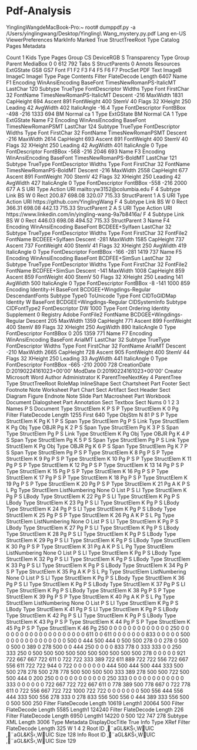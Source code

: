 # Pdf-Analysis
YinglingWangdeMacBook-Pro:~ root#  dumppdf.py -a  /Users/yinglingwang/Desktop/Yingling\ Wang_mystery.py.pdf 
<pdf><object id="1">
<dict size="7">
<key>Lang</key>
<value><string size="5">en-US</string></value>
<key>ViewerPreferences</key>
<value><ref id="127" /></value>
<key>MarkInfo</key>
<value><dict size="1">
<key>Marked</key>
<value><number>True</number></value>
</dict></value>
<key>StructTreeRoot</key>
<value><ref id="28" /></value>
<key>Type</key>
<value><literal>Catalog</literal></value>
<key>Pages</key>
<value><ref id="2" /></value>
<key>Metadata</key>
<value><ref id="126" /></value>
</dict>
</object>

<object id="2">
<dict size="3">
<key>Count</key>
<value><number>1</number></value>
<key>Kids</key>
<value><list size="1">
<ref id="3" />
</list></value>
<key>Type</key>
<value><literal>Pages</literal></value>
</dict>
</object>

<object id="3">
<dict size="9">
<key>Group</key>
<value><dict size="3">
<key>CS</key>
<value><literal>DeviceRGB</literal></value>
<key>S</key>
<value><literal>Transparency</literal></value>
<key>Type</key>
<value><literal>Group</literal></value>
</dict></value>
<key>Parent</key>
<value><ref id="2" /></value>
<key>MediaBox</key>
<value><list size="4">
<number>0</number>
<number>0</number>
<number>612</number>
<number>792</number>
</list></value>
<key>Tabs</key>
<value><literal>S</literal></value>
<key>StructParents</key>
<value><number>0</number></value>
<key>Annots</key>
<value><list size="3">
<ref id="13" />
<ref id="14" />
<ref id="15" />
</list></value>
<key>Resources</key>
<value><dict size="3">
<key>ExtGState</key>
<value><dict size="2">
<key>GS8</key>
<value><ref id="8" /></value>
<key>GS7</key>
<value><ref id="7" /></value>
</dict></value>
<key>Font</key>
<value><dict size="7">
<key>F1</key>
<value><ref id="5" /></value>
<key>F2</key>
<value><ref id="9" /></value>
<key>F3</key>
<value><ref id="11" /></value>
<key>F4</key>
<value><ref id="16" /></value>
<key>F5</key>
<value><ref id="18" /></value>
<key>F6</key>
<value><ref id="20" /></value>
<key>F7</key>
<value><ref id="25" /></value>
</dict></value>
<key>ProcSet</key>
<value><list size="5">
<literal>PDF</literal>
<literal>Text</literal>
<literal>ImageB</literal>
<literal>ImageC</literal>
<literal>ImageI</literal>
</list></value>
</dict></value>
<key>Type</key>
<value><literal>Page</literal></value>
<key>Contents</key>
<value><ref id="4" /></value>
</dict>
</object>

<object id="4">
<stream>
<props>
<dict size="2">
<key>Filter</key>
<value><literal>FlateDecode</literal></value>
<key>Length</key>
<value><number>6407</number></value>
</dict>
</props>
</stream>
</object>

<object id="5">
<dict size="9">
<key>Name</key>
<value><literal>F1</literal></value>
<key>Encoding</key>
<value><literal>WinAnsiEncoding</literal></value>
<key>BaseFont</key>
<value><literal>TimesNewRomanPS-ItalicMT</literal></value>
<key>LastChar</key>
<value><number>120</number></value>
<key>Subtype</key>
<value><literal>TrueType</literal></value>
<key>FontDescriptor</key>
<value><ref id="6" /></value>
<key>Widths</key>
<value><ref id="115" /></value>
<key>Type</key>
<value><literal>Font</literal></value>
<key>FirstChar</key>
<value><number>32</number></value>
</dict>
</object>

<object id="6">
<dict size="14">
<key>FontName</key>
<value><literal>TimesNewRomanPS-ItalicMT</literal></value>
<key>Descent</key>
<value><number>-216</number></value>
<key>MaxWidth</key>
<value><number>1831</number></value>
<key>CapHeight</key>
<value><number>694</number></value>
<key>Ascent</key>
<value><number>891</number></value>
<key>FontWeight</key>
<value><number>400</number></value>
<key>StemV</key>
<value><number>40</number></value>
<key>Flags</key>
<value><number>32</number></value>
<key>XHeight</key>
<value><number>250</number></value>
<key>Leading</key>
<value><number>42</number></value>
<key>AvgWidth</key>
<value><number>402</number></value>
<key>ItalicAngle</key>
<value><number>-16.4</number></value>
<key>Type</key>
<value><literal>FontDescriptor</literal></value>
<key>FontBBox</key>
<value><list size="4">
<number>-498</number>
<number>-216</number>
<number>1333</number>
<number>694</number>
</list></value>
</dict>
</object>

<object id="7">
<dict size="3">
<key>BM</key>
<value><literal>Normal</literal></value>
<key>ca</key>
<value><number>1</number></value>
<key>Type</key>
<value><literal>ExtGState</literal></value>
</dict>
</object>

<object id="8">
<dict size="3">
<key>BM</key>
<value><literal>Normal</literal></value>
<key>CA</key>
<value><number>1</number></value>
<key>Type</key>
<value><literal>ExtGState</literal></value>
</dict>
</object>

<object id="9">
<dict size="9">
<key>Name</key>
<value><literal>F2</literal></value>
<key>Encoding</key>
<value><literal>WinAnsiEncoding</literal></value>
<key>BaseFont</key>
<value><literal>TimesNewRomanPSMT</literal></value>
<key>LastChar</key>
<value><number>124</number></value>
<key>Subtype</key>
<value><literal>TrueType</literal></value>
<key>FontDescriptor</key>
<value><ref id="10" /></value>
<key>Widths</key>
<value><ref id="116" /></value>
<key>Type</key>
<value><literal>Font</literal></value>
<key>FirstChar</key>
<value><number>32</number></value>
</dict>
</object>

<object id="10">
<dict size="14">
<key>FontName</key>
<value><literal>TimesNewRomanPSMT</literal></value>
<key>Descent</key>
<value><number>-216</number></value>
<key>MaxWidth</key>
<value><number>2614</number></value>
<key>CapHeight</key>
<value><number>693</number></value>
<key>Ascent</key>
<value><number>891</number></value>
<key>FontWeight</key>
<value><number>400</number></value>
<key>StemV</key>
<value><number>40</number></value>
<key>Flags</key>
<value><number>32</number></value>
<key>XHeight</key>
<value><number>250</number></value>
<key>Leading</key>
<value><number>42</number></value>
<key>AvgWidth</key>
<value><number>401</number></value>
<key>ItalicAngle</key>
<value><number>0</number></value>
<key>Type</key>
<value><literal>FontDescriptor</literal></value>
<key>FontBBox</key>
<value><list size="4">
<number>-568</number>
<number>-216</number>
<number>2046</number>
<number>693</number>
</list></value>
</dict>
</object>

<object id="11">
<dict size="9">
<key>Name</key>
<value><literal>F3</literal></value>
<key>Encoding</key>
<value><literal>WinAnsiEncoding</literal></value>
<key>BaseFont</key>
<value><literal>TimesNewRomanPS-BoldMT</literal></value>
<key>LastChar</key>
<value><number>121</number></value>
<key>Subtype</key>
<value><literal>TrueType</literal></value>
<key>FontDescriptor</key>
<value><ref id="12" /></value>
<key>Widths</key>
<value><ref id="117" /></value>
<key>Type</key>
<value><literal>Font</literal></value>
<key>FirstChar</key>
<value><number>32</number></value>
</dict>
</object>

<object id="12">
<dict size="14">
<key>FontName</key>
<value><literal>TimesNewRomanPS-BoldMT</literal></value>
<key>Descent</key>
<value><number>-216</number></value>
<key>MaxWidth</key>
<value><number>2558</number></value>
<key>CapHeight</key>
<value><number>677</number></value>
<key>Ascent</key>
<value><number>891</number></value>
<key>FontWeight</key>
<value><number>700</number></value>
<key>StemV</key>
<value><number>42</number></value>
<key>Flags</key>
<value><number>32</number></value>
<key>XHeight</key>
<value><number>250</number></value>
<key>Leading</key>
<value><number>42</number></value>
<key>AvgWidth</key>
<value><number>427</number></value>
<key>ItalicAngle</key>
<value><number>0</number></value>
<key>Type</key>
<value><literal>FontDescriptor</literal></value>
<key>FontBBox</key>
<value><list size="4">
<number>-558</number>
<number>-216</number>
<number>2000</number>
<number>677</number>
</list></value>
</dict>
</object>

<object id="13">
<dict size="6">
<key>A</key>
<value><dict size="3">
<key>S</key>
<value><literal>URI</literal></value>
<key>Type</key>
<value><literal>Action</literal></value>
<key>URI</key>
<value><string size="26">mailto:yw3152@columbia.edu</string></value>
</dict></value>
<key>F</key>
<value><number>4</number></value>
<key>Subtype</key>
<value><literal>Link</literal></value>
<key>BS</key>
<value><dict size="1">
<key>W</key>
<value><number>0</number></value>
</dict></value>
<key>Rect</key>
<value><list size="4">
<number>200.87</number>
<number>698.08</number>
<number>320.07</number>
<number>715.33</number>
</list></value>
<key>StructParent</key>
<value><number>1</number></value>
</dict>
</object>

<object id="14">
<dict size="6">
<key>A</key>
<value><dict size="3">
<key>S</key>
<value><literal>URI</literal></value>
<key>Type</key>
<value><literal>Action</literal></value>
<key>URI</key>
<value><string size="31">https://github.com/YinglingWang</string></value>
</dict></value>
<key>F</key>
<value><number>4</number></value>
<key>Subtype</key>
<value><literal>Link</literal></value>
<key>BS</key>
<value><dict size="1">
<key>W</key>
<value><number>0</number></value>
</dict></value>
<key>Rect</key>
<value><list size="4">
<number>366.31</number>
<number>698.08</number>
<number>442.13</number>
<number>715.33</number>
</list></value>
<key>StructParent</key>
<value><number>2</number></value>
</dict>
</object>

<object id="15">
<dict size="6">
<key>A</key>
<value><dict size="3">
<key>S</key>
<value><literal>URI</literal></value>
<key>Type</key>
<value><literal>Action</literal></value>
<key>URI</key>
<value><string size="52">https://www.linkedin.com/in/yingling-wang-9a7b8416a/</string></value>
</dict></value>
<key>F</key>
<value><number>4</number></value>
<key>Subtype</key>
<value><literal>Link</literal></value>
<key>BS</key>
<value><dict size="1">
<key>W</key>
<value><number>0</number></value>
</dict></value>
<key>Rect</key>
<value><list size="4">
<number>446.03</number>
<number>698.08</number>
<number>494.52</number>
<number>715.33</number>
</list></value>
<key>StructParent</key>
<value><number>3</number></value>
</dict>
</object>

<object id="16">
<dict size="9">
<key>Name</key>
<value><literal>F4</literal></value>
<key>Encoding</key>
<value><literal>WinAnsiEncoding</literal></value>
<key>BaseFont</key>
<value><literal>BCDEEE+Sylfaen</literal></value>
<key>LastChar</key>
<value><number>32</number></value>
<key>Subtype</key>
<value><literal>TrueType</literal></value>
<key>FontDescriptor</key>
<value><ref id="17" /></value>
<key>Widths</key>
<value><ref id="118" /></value>
<key>Type</key>
<value><literal>Font</literal></value>
<key>FirstChar</key>
<value><number>32</number></value>
</dict>
</object>

<object id="17">
<dict size="14">
<key>FontFile2</key>
<value><ref id="119" /></value>
<key>FontName</key>
<value><literal>BCDEEE+Sylfaen</literal></value>
<key>Descent</key>
<value><number>-281</number></value>
<key>MaxWidth</key>
<value><number>1585</number></value>
<key>CapHeight</key>
<value><number>737</number></value>
<key>Ascent</key>
<value><number>737</number></value>
<key>FontWeight</key>
<value><number>400</number></value>
<key>StemV</key>
<value><number>41</number></value>
<key>Flags</key>
<value><number>32</number></value>
<key>XHeight</key>
<value><number>250</number></value>
<key>AvgWidth</key>
<value><number>419</number></value>
<key>ItalicAngle</key>
<value><number>0</number></value>
<key>Type</key>
<value><literal>FontDescriptor</literal></value>
<key>FontBBox</key>
<value><list size="4">
<number>-166</number>
<number>-281</number>
<number>1419</number>
<number>737</number>
</list></value>
</dict>
</object>

<object id="18">
<dict size="9">
<key>Name</key>
<value><literal>F5</literal></value>
<key>Encoding</key>
<value><literal>WinAnsiEncoding</literal></value>
<key>BaseFont</key>
<value><literal>BCDFEE+SimSun</literal></value>
<key>LastChar</key>
<value><number>32</number></value>
<key>Subtype</key>
<value><literal>TrueType</literal></value>
<key>FontDescriptor</key>
<value><ref id="19" /></value>
<key>Widths</key>
<value><ref id="120" /></value>
<key>Type</key>
<value><literal>Font</literal></value>
<key>FirstChar</key>
<value><number>32</number></value>
</dict>
</object>

<object id="19">
<dict size="15">
<key>FontFile2</key>
<value><ref id="121" /></value>
<key>FontName</key>
<value><literal>BCDFEE+SimSun</literal></value>
<key>Descent</key>
<value><number>-141</number></value>
<key>MaxWidth</key>
<value><number>1008</number></value>
<key>CapHeight</key>
<value><number>859</number></value>
<key>Ascent</key>
<value><number>859</number></value>
<key>FontWeight</key>
<value><number>400</number></value>
<key>StemV</key>
<value><number>50</number></value>
<key>Flags</key>
<value><number>32</number></value>
<key>XHeight</key>
<value><number>250</number></value>
<key>Leading</key>
<value><number>141</number></value>
<key>AvgWidth</key>
<value><number>500</number></value>
<key>ItalicAngle</key>
<value><number>0</number></value>
<key>Type</key>
<value><literal>FontDescriptor</literal></value>
<key>FontBBox</key>
<value><list size="4">
<number>-8</number>
<number>-141</number>
<number>1000</number>
<number>859</number>
</list></value>
</dict>
</object>

<object id="20">
<dict size="6">
<key>Encoding</key>
<value><literal>Identity-H</literal></value>
<key>BaseFont</key>
<value><literal>BCDGEE+Wingdings-Regular</literal></value>
<key>DescendantFonts</key>
<value><ref id="21" /></value>
<key>Subtype</key>
<value><literal>Type0</literal></value>
<key>ToUnicode</key>
<value><ref id="122" /></value>
<key>Type</key>
<value><literal>Font</literal></value>
</dict>
</object>

<object id="21">
<list size="1">
<ref id="22" />
</list>
</object>

<object id="22">
<dict size="8">
<key>CIDToGIDMap</key>
<value><literal>Identity</literal></value>
<key>W</key>
<value><ref id="124" /></value>
<key>BaseFont</key>
<value><literal>BCDGEE+Wingdings-Regular</literal></value>
<key>CIDSystemInfo</key>
<value><ref id="23" /></value>
<key>Subtype</key>
<value><literal>CIDFontType2</literal></value>
<key>FontDescriptor</key>
<value><ref id="24" /></value>
<key>DW</key>
<value><number>1000</number></value>
<key>Type</key>
<value><literal>Font</literal></value>
</dict>
</object>

<object id="23">
<dict size="3">
<key>Ordering</key>
<value><string size="8">Identity</string></value>
<key>Supplement</key>
<value><number>0</number></value>
<key>Registry</key>
<value><string size="5">Adobe</string></value>
</dict>
</object>

<object id="24">
<dict size="14">
<key>FontFile2</key>
<value><ref id="123" /></value>
<key>FontName</key>
<value><literal>BCDGEE+Wingdings-Regular</literal></value>
<key>Descent</key>
<value><number>205</number></value>
<key>MaxWidth</key>
<value><number>1359</number></value>
<key>CapHeight</key>
<value><number>771</number></value>
<key>Ascent</key>
<value><number>899</number></value>
<key>FontWeight</key>
<value><number>400</number></value>
<key>StemV</key>
<value><number>89</number></value>
<key>Flags</key>
<value><number>32</number></value>
<key>XHeight</key>
<value><number>250</number></value>
<key>AvgWidth</key>
<value><number>890</number></value>
<key>ItalicAngle</key>
<value><number>0</number></value>
<key>Type</key>
<value><literal>FontDescriptor</literal></value>
<key>FontBBox</key>
<value><list size="4">
<number>0</number>
<number>205</number>
<number>1359</number>
<number>771</number>
</list></value>
</dict>
</object>

<object id="25">
<dict size="9">
<key>Name</key>
<value><literal>F7</literal></value>
<key>Encoding</key>
<value><literal>WinAnsiEncoding</literal></value>
<key>BaseFont</key>
<value><literal>ArialMT</literal></value>
<key>LastChar</key>
<value><number>32</number></value>
<key>Subtype</key>
<value><literal>TrueType</literal></value>
<key>FontDescriptor</key>
<value><ref id="26" /></value>
<key>Widths</key>
<value><ref id="125" /></value>
<key>Type</key>
<value><literal>Font</literal></value>
<key>FirstChar</key>
<value><number>32</number></value>
</dict>
</object>

<object id="26">
<dict size="14">
<key>FontName</key>
<value><literal>ArialMT</literal></value>
<key>Descent</key>
<value><number>-210</number></value>
<key>MaxWidth</key>
<value><number>2665</number></value>
<key>CapHeight</key>
<value><number>728</number></value>
<key>Ascent</key>
<value><number>905</number></value>
<key>FontWeight</key>
<value><number>400</number></value>
<key>StemV</key>
<value><number>44</number></value>
<key>Flags</key>
<value><number>32</number></value>
<key>XHeight</key>
<value><number>250</number></value>
<key>Leading</key>
<value><number>33</number></value>
<key>AvgWidth</key>
<value><number>441</number></value>
<key>ItalicAngle</key>
<value><number>0</number></value>
<key>Type</key>
<value><literal>FontDescriptor</literal></value>
<key>FontBBox</key>
<value><list size="4">
<number>-665</number>
<number>-210</number>
<number>2000</number>
<number>728</number>
</list></value>
</dict>
</object>

<object id="27">
<dict size="4">
<key>CreationDate</key>
<value><string size="23">D:20190224161023+00&#39;00&#39;</string></value>
<key>ModDate</key>
<value><string size="23">D:20190224161023+00&#39;00&#39;</string></value>
<key>Creator</key>
<value><string size="14">Microsoft Word</string></value>
<key>Author</key>
<value><string size="13">Administrator</string></value>
</dict>
</object>

<object id="28">
<dict size="5">
<key>K</key>
<value><list size="1">
<ref id="32" />
</list></value>
<key>ParentTreeNextKey</key>
<value><number>4</number></value>
<key>ParentTree</key>
<value><ref id="30" /></value>
<key>Type</key>
<value><literal>StructTreeRoot</literal></value>
<key>RoleMap</key>
<value><ref id="29" /></value>
</dict>
</object>

<object id="29">
<dict size="16">
<key>InlineShape</key>
<value><literal>Sect</literal></value>
<key>Chartsheet</key>
<value><literal>Part</literal></value>
<key>Footer</key>
<value><literal>Sect</literal></value>
<key>Footnote</key>
<value><literal>Note</literal></value>
<key>Worksheet</key>
<value><literal>Part</literal></value>
<key>Chart</key>
<value><literal>Sect</literal></value>
<key>Artifact</key>
<value><literal>Sect</literal></value>
<key>Header</key>
<value><literal>Sect</literal></value>
<key>Diagram</key>
<value><literal>Figure</literal></value>
<key>Endnote</key>
<value><literal>Note</literal></value>
<key>Slide</key>
<value><literal>Part</literal></value>
<key>Macrosheet</key>
<value><literal>Part</literal></value>
<key>Workbook</key>
<value><literal>Document</literal></value>
<key>Dialogsheet</key>
<value><literal>Part</literal></value>
<key>Annotation</key>
<value><literal>Sect</literal></value>
<key>Textbox</key>
<value><literal>Sect</literal></value>
</dict>
</object>

<object id="30">
<dict size="1">
<key>Nums</key>
<value><list size="8">
<number>0</number>
<ref id="34" />
<number>1</number>
<ref id="38" />
<number>2</number>
<ref id="42" />
<number>3</number>
<ref id="46" />
</list></value>
</dict>
</object>

<object id="31">
<dict size="1">
<key>Names</key>
<value><list size="0">
</list></value>
</dict>
</object>

<object id="32">
<dict size="4">
<key>P</key>
<value><ref id="28" /></value>
<key>S</key>
<value><literal>Document</literal></value>
<key>Type</key>
<value><literal>StructElem</literal></value>
<key>K</key>
<value><list size="28">
<ref id="33" />
<ref id="36" />
<ref id="50" />
<ref id="51" />
<ref id="52" />
<ref id="53" />
<ref id="54" />
<ref id="55" />
<ref id="56" />
<ref id="57" />
<ref id="58" />
<ref id="59" />
<ref id="60" />
<ref id="61" />
<ref id="62" />
<ref id="63" />
<ref id="73" />
<ref id="74" />
<ref id="84" />
<ref id="85" />
<ref id="93" />
<ref id="94" />
<ref id="102" />
<ref id="103" />
<ref id="104" />
<ref id="112" />
<ref id="113" />
<ref id="114" />
</list></value>
</dict>
</object>

<object id="33">
<dict size="5">
<key>P</key>
<value><ref id="32" /></value>
<key>S</key>
<value><literal>P</literal></value>
<key>Type</key>
<value><literal>StructElem</literal></value>
<key>K</key>
<value><list size="1">
<number>0</number>
</list></value>
<key>Pg</key>
<value><ref id="3" /></value>
</dict>
</object>

<object id="34">
<list size="47">
<ref id="33" />
<ref id="37" />
<ref id="40" />
<ref id="41" />
<ref id="44" />
<ref id="45" />
<ref id="48" />
<ref id="49" />
<ref id="50" />
<ref id="51" />
<ref id="52" />
<ref id="53" />
<ref id="54" />
<ref id="55" />
<ref id="55" />
<ref id="56" />
<ref id="57" />
<ref id="58" />
<ref id="59" />
<ref id="60" />
<ref id="61" />
<ref id="62" />
<ref id="66" />
<ref id="68" />
<ref id="70" />
<ref id="72" />
<ref id="73" />
<ref id="77" />
<ref id="79" />
<ref id="81" />
<ref id="83" />
<ref id="84" />
<ref id="88" />
<ref id="90" />
<ref id="92" />
<ref id="93" />
<ref id="97" />
<ref id="99" />
<ref id="101" />
<ref id="102" />
<ref id="103" />
<ref id="107" />
<ref id="109" />
<ref id="111" />
<ref id="112" />
<ref id="113" />
<ref id="114" />
</list>
</object>

<object id="35">
<stream>
<props>
<dict size="5">
<key>Filter</key>
<value><literal>FlateDecode</literal></value>
<key>Length</key>
<value><number>1255</number></value>
<key>First</key>
<value><number>640</number></value>
<key>Type</key>
<value><literal>ObjStm</literal></value>
<key>N</key>
<value><number>81</number></value>
</dict>
</props>
</stream>
</object>

<object id="36">
<dict size="5">
<key>P</key>
<value><ref id="32" /></value>
<key>S</key>
<value><literal>P</literal></value>
<key>Type</key>
<value><literal>StructElem</literal></value>
<key>K</key>
<value><list size="7">
<ref id="37" />
<ref id="38" />
<ref id="41" />
<ref id="42" />
<ref id="45" />
<ref id="46" />
<ref id="49" />
</list></value>
<key>Pg</key>
<value><ref id="3" /></value>
</dict>
</object>

<object id="37">
<dict size="5">
<key>K</key>
<value><number>1</number></value>
<key>P</key>
<value><ref id="36" /></value>
<key>S</key>
<value><literal>Span</literal></value>
<key>Type</key>
<value><literal>StructElem</literal></value>
<key>Pg</key>
<value><ref id="3" /></value>
</dict>
</object>

<object id="38">
<dict size="5">
<key>P</key>
<value><ref id="36" /></value>
<key>S</key>
<value><literal>Link</literal></value>
<key>Type</key>
<value><literal>StructElem</literal></value>
<key>K</key>
<value><list size="2">
<ref id="39" />
<ref id="40" />
</list></value>
<key>Pg</key>
<value><ref id="3" /></value>
</dict>
</object>

<object id="39">
<dict size="3">
<key>Obj</key>
<value><ref id="13" /></value>
<key>Type</key>
<value><literal>OBJR</literal></value>
<key>Pg</key>
<value><ref id="3" /></value>
</dict>
</object>

<object id="40">
<dict size="5">
<key>K</key>
<value><number>2</number></value>
<key>P</key>
<value><ref id="38" /></value>
<key>S</key>
<value><literal>Span</literal></value>
<key>Type</key>
<value><literal>StructElem</literal></value>
<key>Pg</key>
<value><ref id="3" /></value>
</dict>
</object>

<object id="41">
<dict size="5">
<key>K</key>
<value><number>3</number></value>
<key>P</key>
<value><ref id="36" /></value>
<key>S</key>
<value><literal>Span</literal></value>
<key>Type</key>
<value><literal>StructElem</literal></value>
<key>Pg</key>
<value><ref id="3" /></value>
</dict>
</object>

<object id="42">
<dict size="5">
<key>P</key>
<value><ref id="36" /></value>
<key>S</key>
<value><literal>Link</literal></value>
<key>Type</key>
<value><literal>StructElem</literal></value>
<key>K</key>
<value><list size="2">
<ref id="43" />
<ref id="44" />
</list></value>
<key>Pg</key>
<value><ref id="3" /></value>
</dict>
</object>

<object id="43">
<dict size="3">
<key>Obj</key>
<value><ref id="14" /></value>
<key>Type</key>
<value><literal>OBJR</literal></value>
<key>Pg</key>
<value><ref id="3" /></value>
</dict>
</object>

<object id="44">
<dict size="5">
<key>K</key>
<value><number>4</number></value>
<key>P</key>
<value><ref id="42" /></value>
<key>S</key>
<value><literal>Span</literal></value>
<key>Type</key>
<value><literal>StructElem</literal></value>
<key>Pg</key>
<value><ref id="3" /></value>
</dict>
</object>

<object id="45">
<dict size="5">
<key>K</key>
<value><number>5</number></value>
<key>P</key>
<value><ref id="36" /></value>
<key>S</key>
<value><literal>Span</literal></value>
<key>Type</key>
<value><literal>StructElem</literal></value>
<key>Pg</key>
<value><ref id="3" /></value>
</dict>
</object>

<object id="46">
<dict size="5">
<key>P</key>
<value><ref id="36" /></value>
<key>S</key>
<value><literal>Link</literal></value>
<key>Type</key>
<value><literal>StructElem</literal></value>
<key>K</key>
<value><list size="2">
<ref id="47" />
<ref id="48" />
</list></value>
<key>Pg</key>
<value><ref id="3" /></value>
</dict>
</object>

<object id="47">
<dict size="3">
<key>Obj</key>
<value><ref id="15" /></value>
<key>Type</key>
<value><literal>OBJR</literal></value>
<key>Pg</key>
<value><ref id="3" /></value>
</dict>
</object>

<object id="48">
<dict size="5">
<key>K</key>
<value><number>6</number></value>
<key>P</key>
<value><ref id="46" /></value>
<key>S</key>
<value><literal>Span</literal></value>
<key>Type</key>
<value><literal>StructElem</literal></value>
<key>Pg</key>
<value><ref id="3" /></value>
</dict>
</object>

<object id="49">
<dict size="5">
<key>K</key>
<value><number>7</number></value>
<key>P</key>
<value><ref id="36" /></value>
<key>S</key>
<value><literal>Span</literal></value>
<key>Type</key>
<value><literal>StructElem</literal></value>
<key>Pg</key>
<value><ref id="3" /></value>
</dict>
</object>

<object id="50">
<dict size="5">
<key>P</key>
<value><ref id="32" /></value>
<key>S</key>
<value><literal>P</literal></value>
<key>Type</key>
<value><literal>StructElem</literal></value>
<key>K</key>
<value><list size="1">
<number>8</number>
</list></value>
<key>Pg</key>
<value><ref id="3" /></value>
</dict>
</object>

<object id="51">
<dict size="5">
<key>P</key>
<value><ref id="32" /></value>
<key>S</key>
<value><literal>P</literal></value>
<key>Type</key>
<value><literal>StructElem</literal></value>
<key>K</key>
<value><list size="1">
<number>9</number>
</list></value>
<key>Pg</key>
<value><ref id="3" /></value>
</dict>
</object>

<object id="52">
<dict size="5">
<key>P</key>
<value><ref id="32" /></value>
<key>S</key>
<value><literal>P</literal></value>
<key>Type</key>
<value><literal>StructElem</literal></value>
<key>K</key>
<value><list size="1">
<number>10</number>
</list></value>
<key>Pg</key>
<value><ref id="3" /></value>
</dict>
</object>

<object id="53">
<dict size="5">
<key>P</key>
<value><ref id="32" /></value>
<key>S</key>
<value><literal>P</literal></value>
<key>Type</key>
<value><literal>StructElem</literal></value>
<key>K</key>
<value><list size="1">
<number>11</number>
</list></value>
<key>Pg</key>
<value><ref id="3" /></value>
</dict>
</object>

<object id="54">
<dict size="5">
<key>P</key>
<value><ref id="32" /></value>
<key>S</key>
<value><literal>P</literal></value>
<key>Type</key>
<value><literal>StructElem</literal></value>
<key>K</key>
<value><list size="1">
<number>12</number>
</list></value>
<key>Pg</key>
<value><ref id="3" /></value>
</dict>
</object>

<object id="55">
<dict size="5">
<key>P</key>
<value><ref id="32" /></value>
<key>S</key>
<value><literal>P</literal></value>
<key>Type</key>
<value><literal>StructElem</literal></value>
<key>K</key>
<value><list size="2">
<number>13</number>
<number>14</number>
</list></value>
<key>Pg</key>
<value><ref id="3" /></value>
</dict>
</object>

<object id="56">
<dict size="5">
<key>P</key>
<value><ref id="32" /></value>
<key>S</key>
<value><literal>P</literal></value>
<key>Type</key>
<value><literal>StructElem</literal></value>
<key>K</key>
<value><list size="1">
<number>15</number>
</list></value>
<key>Pg</key>
<value><ref id="3" /></value>
</dict>
</object>

<object id="57">
<dict size="5">
<key>P</key>
<value><ref id="32" /></value>
<key>S</key>
<value><literal>P</literal></value>
<key>Type</key>
<value><literal>StructElem</literal></value>
<key>K</key>
<value><list size="1">
<number>16</number>
</list></value>
<key>Pg</key>
<value><ref id="3" /></value>
</dict>
</object>

<object id="58">
<dict size="5">
<key>P</key>
<value><ref id="32" /></value>
<key>S</key>
<value><literal>P</literal></value>
<key>Type</key>
<value><literal>StructElem</literal></value>
<key>K</key>
<value><list size="1">
<number>17</number>
</list></value>
<key>Pg</key>
<value><ref id="3" /></value>
</dict>
</object>

<object id="59">
<dict size="5">
<key>P</key>
<value><ref id="32" /></value>
<key>S</key>
<value><literal>P</literal></value>
<key>Type</key>
<value><literal>StructElem</literal></value>
<key>K</key>
<value><list size="1">
<number>18</number>
</list></value>
<key>Pg</key>
<value><ref id="3" /></value>
</dict>
</object>

<object id="60">
<dict size="5">
<key>P</key>
<value><ref id="32" /></value>
<key>S</key>
<value><literal>P</literal></value>
<key>Type</key>
<value><literal>StructElem</literal></value>
<key>K</key>
<value><list size="1">
<number>19</number>
</list></value>
<key>Pg</key>
<value><ref id="3" /></value>
</dict>
</object>

<object id="61">
<dict size="5">
<key>P</key>
<value><ref id="32" /></value>
<key>S</key>
<value><literal>P</literal></value>
<key>Type</key>
<value><literal>StructElem</literal></value>
<key>K</key>
<value><list size="1">
<number>20</number>
</list></value>
<key>Pg</key>
<value><ref id="3" /></value>
</dict>
</object>

<object id="62">
<dict size="5">
<key>P</key>
<value><ref id="32" /></value>
<key>S</key>
<value><literal>P</literal></value>
<key>Type</key>
<value><literal>StructElem</literal></value>
<key>K</key>
<value><list size="1">
<number>21</number>
</list></value>
<key>Pg</key>
<value><ref id="3" /></value>
</dict>
</object>

<object id="63">
<dict size="6">
<key>A</key>
<value><ref id="64" /></value>
<key>K</key>
<value><list size="4">
<ref id="65" />
<ref id="67" />
<ref id="69" />
<ref id="71" />
</list></value>
<key>P</key>
<value><ref id="32" /></value>
<key>S</key>
<value><literal>L</literal></value>
<key>Pg</key>
<value><ref id="3" /></value>
<key>Type</key>
<value><literal>StructElem</literal></value>
</dict>
</object>

<object id="64">
<dict size="2">
<key>ListNumbering</key>
<value><literal>None</literal></value>
<key>O</key>
<value><literal>List</literal></value>
</dict>
</object>

<object id="65">
<dict size="5">
<key>P</key>
<value><ref id="63" /></value>
<key>S</key>
<value><literal>LI</literal></value>
<key>Type</key>
<value><literal>StructElem</literal></value>
<key>K</key>
<value><list size="1">
<ref id="66" />
</list></value>
<key>Pg</key>
<value><ref id="3" /></value>
</dict>
</object>

<object id="66">
<dict size="5">
<key>P</key>
<value><ref id="65" /></value>
<key>S</key>
<value><literal>LBody</literal></value>
<key>Type</key>
<value><literal>StructElem</literal></value>
<key>K</key>
<value><list size="1">
<number>22</number>
</list></value>
<key>Pg</key>
<value><ref id="3" /></value>
</dict>
</object>

<object id="67">
<dict size="5">
<key>P</key>
<value><ref id="63" /></value>
<key>S</key>
<value><literal>LI</literal></value>
<key>Type</key>
<value><literal>StructElem</literal></value>
<key>K</key>
<value><list size="1">
<ref id="68" />
</list></value>
<key>Pg</key>
<value><ref id="3" /></value>
</dict>
</object>

<object id="68">
<dict size="5">
<key>P</key>
<value><ref id="67" /></value>
<key>S</key>
<value><literal>LBody</literal></value>
<key>Type</key>
<value><literal>StructElem</literal></value>
<key>K</key>
<value><list size="1">
<number>23</number>
</list></value>
<key>Pg</key>
<value><ref id="3" /></value>
</dict>
</object>

<object id="69">
<dict size="5">
<key>P</key>
<value><ref id="63" /></value>
<key>S</key>
<value><literal>LI</literal></value>
<key>Type</key>
<value><literal>StructElem</literal></value>
<key>K</key>
<value><list size="1">
<ref id="70" />
</list></value>
<key>Pg</key>
<value><ref id="3" /></value>
</dict>
</object>

<object id="70">
<dict size="5">
<key>P</key>
<value><ref id="69" /></value>
<key>S</key>
<value><literal>LBody</literal></value>
<key>Type</key>
<value><literal>StructElem</literal></value>
<key>K</key>
<value><list size="1">
<number>24</number>
</list></value>
<key>Pg</key>
<value><ref id="3" /></value>
</dict>
</object>

<object id="71">
<dict size="5">
<key>P</key>
<value><ref id="63" /></value>
<key>S</key>
<value><literal>LI</literal></value>
<key>Type</key>
<value><literal>StructElem</literal></value>
<key>K</key>
<value><list size="1">
<ref id="72" />
</list></value>
<key>Pg</key>
<value><ref id="3" /></value>
</dict>
</object>

<object id="72">
<dict size="5">
<key>P</key>
<value><ref id="71" /></value>
<key>S</key>
<value><literal>LBody</literal></value>
<key>Type</key>
<value><literal>StructElem</literal></value>
<key>K</key>
<value><list size="1">
<number>25</number>
</list></value>
<key>Pg</key>
<value><ref id="3" /></value>
</dict>
</object>

<object id="73">
<dict size="5">
<key>P</key>
<value><ref id="32" /></value>
<key>S</key>
<value><literal>P</literal></value>
<key>Type</key>
<value><literal>StructElem</literal></value>
<key>K</key>
<value><list size="1">
<number>26</number>
</list></value>
<key>Pg</key>
<value><ref id="3" /></value>
</dict>
</object>

<object id="74">
<dict size="6">
<key>A</key>
<value><ref id="75" /></value>
<key>K</key>
<value><list size="4">
<ref id="76" />
<ref id="78" />
<ref id="80" />
<ref id="82" />
</list></value>
<key>P</key>
<value><ref id="32" /></value>
<key>S</key>
<value><literal>L</literal></value>
<key>Pg</key>
<value><ref id="3" /></value>
<key>Type</key>
<value><literal>StructElem</literal></value>
</dict>
</object>

<object id="75">
<dict size="2">
<key>ListNumbering</key>
<value><literal>None</literal></value>
<key>O</key>
<value><literal>List</literal></value>
</dict>
</object>

<object id="76">
<dict size="5">
<key>P</key>
<value><ref id="74" /></value>
<key>S</key>
<value><literal>LI</literal></value>
<key>Type</key>
<value><literal>StructElem</literal></value>
<key>K</key>
<value><list size="1">
<ref id="77" />
</list></value>
<key>Pg</key>
<value><ref id="3" /></value>
</dict>
</object>

<object id="77">
<dict size="5">
<key>P</key>
<value><ref id="76" /></value>
<key>S</key>
<value><literal>LBody</literal></value>
<key>Type</key>
<value><literal>StructElem</literal></value>
<key>K</key>
<value><list size="1">
<number>27</number>
</list></value>
<key>Pg</key>
<value><ref id="3" /></value>
</dict>
</object>

<object id="78">
<dict size="5">
<key>P</key>
<value><ref id="74" /></value>
<key>S</key>
<value><literal>LI</literal></value>
<key>Type</key>
<value><literal>StructElem</literal></value>
<key>K</key>
<value><list size="1">
<ref id="79" />
</list></value>
<key>Pg</key>
<value><ref id="3" /></value>
</dict>
</object>

<object id="79">
<dict size="5">
<key>P</key>
<value><ref id="78" /></value>
<key>S</key>
<value><literal>LBody</literal></value>
<key>Type</key>
<value><literal>StructElem</literal></value>
<key>K</key>
<value><list size="1">
<number>28</number>
</list></value>
<key>Pg</key>
<value><ref id="3" /></value>
</dict>
</object>

<object id="80">
<dict size="5">
<key>P</key>
<value><ref id="74" /></value>
<key>S</key>
<value><literal>LI</literal></value>
<key>Type</key>
<value><literal>StructElem</literal></value>
<key>K</key>
<value><list size="1">
<ref id="81" />
</list></value>
<key>Pg</key>
<value><ref id="3" /></value>
</dict>
</object>

<object id="81">
<dict size="5">
<key>P</key>
<value><ref id="80" /></value>
<key>S</key>
<value><literal>LBody</literal></value>
<key>Type</key>
<value><literal>StructElem</literal></value>
<key>K</key>
<value><list size="1">
<number>29</number>
</list></value>
<key>Pg</key>
<value><ref id="3" /></value>
</dict>
</object>

<object id="82">
<dict size="5">
<key>P</key>
<value><ref id="74" /></value>
<key>S</key>
<value><literal>LI</literal></value>
<key>Type</key>
<value><literal>StructElem</literal></value>
<key>K</key>
<value><list size="1">
<ref id="83" />
</list></value>
<key>Pg</key>
<value><ref id="3" /></value>
</dict>
</object>

<object id="83">
<dict size="5">
<key>P</key>
<value><ref id="82" /></value>
<key>S</key>
<value><literal>LBody</literal></value>
<key>Type</key>
<value><literal>StructElem</literal></value>
<key>K</key>
<value><list size="1">
<number>30</number>
</list></value>
<key>Pg</key>
<value><ref id="3" /></value>
</dict>
</object>

<object id="84">
<dict size="5">
<key>P</key>
<value><ref id="32" /></value>
<key>S</key>
<value><literal>P</literal></value>
<key>Type</key>
<value><literal>StructElem</literal></value>
<key>K</key>
<value><list size="1">
<number>31</number>
</list></value>
<key>Pg</key>
<value><ref id="3" /></value>
</dict>
</object>

<object id="85">
<dict size="6">
<key>A</key>
<value><ref id="86" /></value>
<key>K</key>
<value><list size="3">
<ref id="87" />
<ref id="89" />
<ref id="91" />
</list></value>
<key>P</key>
<value><ref id="32" /></value>
<key>S</key>
<value><literal>L</literal></value>
<key>Pg</key>
<value><ref id="3" /></value>
<key>Type</key>
<value><literal>StructElem</literal></value>
</dict>
</object>

<object id="86">
<dict size="2">
<key>ListNumbering</key>
<value><literal>None</literal></value>
<key>O</key>
<value><literal>List</literal></value>
</dict>
</object>

<object id="87">
<dict size="5">
<key>P</key>
<value><ref id="85" /></value>
<key>S</key>
<value><literal>LI</literal></value>
<key>Type</key>
<value><literal>StructElem</literal></value>
<key>K</key>
<value><list size="1">
<ref id="88" />
</list></value>
<key>Pg</key>
<value><ref id="3" /></value>
</dict>
</object>

<object id="88">
<dict size="5">
<key>P</key>
<value><ref id="87" /></value>
<key>S</key>
<value><literal>LBody</literal></value>
<key>Type</key>
<value><literal>StructElem</literal></value>
<key>K</key>
<value><list size="1">
<number>32</number>
</list></value>
<key>Pg</key>
<value><ref id="3" /></value>
</dict>
</object>

<object id="89">
<dict size="5">
<key>P</key>
<value><ref id="85" /></value>
<key>S</key>
<value><literal>LI</literal></value>
<key>Type</key>
<value><literal>StructElem</literal></value>
<key>K</key>
<value><list size="1">
<ref id="90" />
</list></value>
<key>Pg</key>
<value><ref id="3" /></value>
</dict>
</object>

<object id="90">
<dict size="5">
<key>P</key>
<value><ref id="89" /></value>
<key>S</key>
<value><literal>LBody</literal></value>
<key>Type</key>
<value><literal>StructElem</literal></value>
<key>K</key>
<value><list size="1">
<number>33</number>
</list></value>
<key>Pg</key>
<value><ref id="3" /></value>
</dict>
</object>

<object id="91">
<dict size="5">
<key>P</key>
<value><ref id="85" /></value>
<key>S</key>
<value><literal>LI</literal></value>
<key>Type</key>
<value><literal>StructElem</literal></value>
<key>K</key>
<value><list size="1">
<ref id="92" />
</list></value>
<key>Pg</key>
<value><ref id="3" /></value>
</dict>
</object>

<object id="92">
<dict size="5">
<key>P</key>
<value><ref id="91" /></value>
<key>S</key>
<value><literal>LBody</literal></value>
<key>Type</key>
<value><literal>StructElem</literal></value>
<key>K</key>
<value><list size="1">
<number>34</number>
</list></value>
<key>Pg</key>
<value><ref id="3" /></value>
</dict>
</object>

<object id="93">
<dict size="5">
<key>P</key>
<value><ref id="32" /></value>
<key>S</key>
<value><literal>P</literal></value>
<key>Type</key>
<value><literal>StructElem</literal></value>
<key>K</key>
<value><list size="1">
<number>35</number>
</list></value>
<key>Pg</key>
<value><ref id="3" /></value>
</dict>
</object>

<object id="94">
<dict size="6">
<key>A</key>
<value><ref id="95" /></value>
<key>K</key>
<value><list size="3">
<ref id="96" />
<ref id="98" />
<ref id="100" />
</list></value>
<key>P</key>
<value><ref id="32" /></value>
<key>S</key>
<value><literal>L</literal></value>
<key>Pg</key>
<value><ref id="3" /></value>
<key>Type</key>
<value><literal>StructElem</literal></value>
</dict>
</object>

<object id="95">
<dict size="2">
<key>ListNumbering</key>
<value><literal>None</literal></value>
<key>O</key>
<value><literal>List</literal></value>
</dict>
</object>

<object id="96">
<dict size="5">
<key>P</key>
<value><ref id="94" /></value>
<key>S</key>
<value><literal>LI</literal></value>
<key>Type</key>
<value><literal>StructElem</literal></value>
<key>K</key>
<value><list size="1">
<ref id="97" />
</list></value>
<key>Pg</key>
<value><ref id="3" /></value>
</dict>
</object>

<object id="97">
<dict size="5">
<key>P</key>
<value><ref id="96" /></value>
<key>S</key>
<value><literal>LBody</literal></value>
<key>Type</key>
<value><literal>StructElem</literal></value>
<key>K</key>
<value><list size="1">
<number>36</number>
</list></value>
<key>Pg</key>
<value><ref id="3" /></value>
</dict>
</object>

<object id="98">
<dict size="5">
<key>P</key>
<value><ref id="94" /></value>
<key>S</key>
<value><literal>LI</literal></value>
<key>Type</key>
<value><literal>StructElem</literal></value>
<key>K</key>
<value><list size="1">
<ref id="99" />
</list></value>
<key>Pg</key>
<value><ref id="3" /></value>
</dict>
</object>

<object id="99">
<dict size="5">
<key>P</key>
<value><ref id="98" /></value>
<key>S</key>
<value><literal>LBody</literal></value>
<key>Type</key>
<value><literal>StructElem</literal></value>
<key>K</key>
<value><list size="1">
<number>37</number>
</list></value>
<key>Pg</key>
<value><ref id="3" /></value>
</dict>
</object>

<object id="100">
<dict size="5">
<key>P</key>
<value><ref id="94" /></value>
<key>S</key>
<value><literal>LI</literal></value>
<key>Type</key>
<value><literal>StructElem</literal></value>
<key>K</key>
<value><list size="1">
<ref id="101" />
</list></value>
<key>Pg</key>
<value><ref id="3" /></value>
</dict>
</object>

<object id="101">
<dict size="5">
<key>P</key>
<value><ref id="100" /></value>
<key>S</key>
<value><literal>LBody</literal></value>
<key>Type</key>
<value><literal>StructElem</literal></value>
<key>K</key>
<value><list size="1">
<number>38</number>
</list></value>
<key>Pg</key>
<value><ref id="3" /></value>
</dict>
</object>

<object id="102">
<dict size="5">
<key>P</key>
<value><ref id="32" /></value>
<key>S</key>
<value><literal>P</literal></value>
<key>Type</key>
<value><literal>StructElem</literal></value>
<key>K</key>
<value><list size="1">
<number>39</number>
</list></value>
<key>Pg</key>
<value><ref id="3" /></value>
</dict>
</object>

<object id="103">
<dict size="5">
<key>P</key>
<value><ref id="32" /></value>
<key>S</key>
<value><literal>P</literal></value>
<key>Type</key>
<value><literal>StructElem</literal></value>
<key>K</key>
<value><list size="1">
<number>40</number>
</list></value>
<key>Pg</key>
<value><ref id="3" /></value>
</dict>
</object>

<object id="104">
<dict size="6">
<key>A</key>
<value><ref id="105" /></value>
<key>K</key>
<value><list size="3">
<ref id="106" />
<ref id="108" />
<ref id="110" />
</list></value>
<key>P</key>
<value><ref id="32" /></value>
<key>S</key>
<value><literal>L</literal></value>
<key>Pg</key>
<value><ref id="3" /></value>
<key>Type</key>
<value><literal>StructElem</literal></value>
</dict>
</object>

<object id="105">
<dict size="2">
<key>ListNumbering</key>
<value><literal>None</literal></value>
<key>O</key>
<value><literal>List</literal></value>
</dict>
</object>

<object id="106">
<dict size="5">
<key>P</key>
<value><ref id="104" /></value>
<key>S</key>
<value><literal>LI</literal></value>
<key>Type</key>
<value><literal>StructElem</literal></value>
<key>K</key>
<value><list size="1">
<ref id="107" />
</list></value>
<key>Pg</key>
<value><ref id="3" /></value>
</dict>
</object>

<object id="107">
<dict size="5">
<key>P</key>
<value><ref id="106" /></value>
<key>S</key>
<value><literal>LBody</literal></value>
<key>Type</key>
<value><literal>StructElem</literal></value>
<key>K</key>
<value><list size="1">
<number>41</number>
</list></value>
<key>Pg</key>
<value><ref id="3" /></value>
</dict>
</object>

<object id="108">
<dict size="5">
<key>P</key>
<value><ref id="104" /></value>
<key>S</key>
<value><literal>LI</literal></value>
<key>Type</key>
<value><literal>StructElem</literal></value>
<key>K</key>
<value><list size="1">
<ref id="109" />
</list></value>
<key>Pg</key>
<value><ref id="3" /></value>
</dict>
</object>

<object id="109">
<dict size="5">
<key>P</key>
<value><ref id="108" /></value>
<key>S</key>
<value><literal>LBody</literal></value>
<key>Type</key>
<value><literal>StructElem</literal></value>
<key>K</key>
<value><list size="1">
<number>42</number>
</list></value>
<key>Pg</key>
<value><ref id="3" /></value>
</dict>
</object>

<object id="110">
<dict size="5">
<key>P</key>
<value><ref id="104" /></value>
<key>S</key>
<value><literal>LI</literal></value>
<key>Type</key>
<value><literal>StructElem</literal></value>
<key>K</key>
<value><list size="1">
<ref id="111" />
</list></value>
<key>Pg</key>
<value><ref id="3" /></value>
</dict>
</object>

<object id="111">
<dict size="5">
<key>P</key>
<value><ref id="110" /></value>
<key>S</key>
<value><literal>LBody</literal></value>
<key>Type</key>
<value><literal>StructElem</literal></value>
<key>K</key>
<value><list size="1">
<number>43</number>
</list></value>
<key>Pg</key>
<value><ref id="3" /></value>
</dict>
</object>

<object id="112">
<dict size="5">
<key>P</key>
<value><ref id="32" /></value>
<key>S</key>
<value><literal>P</literal></value>
<key>Type</key>
<value><literal>StructElem</literal></value>
<key>K</key>
<value><list size="1">
<number>44</number>
</list></value>
<key>Pg</key>
<value><ref id="3" /></value>
</dict>
</object>

<object id="113">
<dict size="5">
<key>P</key>
<value><ref id="32" /></value>
<key>S</key>
<value><literal>P</literal></value>
<key>Type</key>
<value><literal>StructElem</literal></value>
<key>K</key>
<value><list size="1">
<number>45</number>
</list></value>
<key>Pg</key>
<value><ref id="3" /></value>
</dict>
</object>

<object id="114">
<dict size="5">
<key>P</key>
<value><ref id="32" /></value>
<key>S</key>
<value><literal>P</literal></value>
<key>Type</key>
<value><literal>StructElem</literal></value>
<key>K</key>
<value><list size="1">
<number>46</number>
</list></value>
<key>Pg</key>
<value><ref id="3" /></value>
</dict>
</object>

<object id="115">
<list size="89">
<number>250</number>
<number>0</number>
<number>0</number>
<number>0</number>
<number>0</number>
<number>0</number>
<number>0</number>
<number>0</number>
<number>0</number>
<number>0</number>
<number>0</number>
<number>0</number>
<number>0</number>
<number>0</number>
<number>250</number>
<number>0</number>
<number>0</number>
<number>0</number>
<number>0</number>
<number>0</number>
<number>0</number>
<number>0</number>
<number>0</number>
<number>0</number>
<number>0</number>
<number>0</number>
<number>0</number>
<number>0</number>
<number>0</number>
<number>0</number>
<number>0</number>
<number>0</number>
<number>0</number>
<number>0</number>
<number>611</number>
<number>0</number>
<number>0</number>
<number>611</number>
<number>0</number>
<number>0</number>
<number>0</number>
<number>0</number>
<number>0</number>
<number>0</number>
<number>0</number>
<number>833</number>
<number>0</number>
<number>0</number>
<number>0</number>
<number>0</number>
<number>0</number>
<number>500</number>
<number>0</number>
<number>0</number>
<number>0</number>
<number>0</number>
<number>0</number>
<number>0</number>
<number>0</number>
<number>0</number>
<number>0</number>
<number>0</number>
<number>0</number>
<number>0</number>
<number>0</number>
<number>500</number>
<number>0</number>
<number>444</number>
<number>500</number>
<number>444</number>
<number>0</number>
<number>500</number>
<number>500</number>
<number>278</number>
<number>0</number>
<number>0</number>
<number>278</number>
<number>0</number>
<number>500</number>
<number>0</number>
<number>500</number>
<number>0</number>
<number>389</number>
<number>0</number>
<number>278</number>
<number>500</number>
<number>0</number>
<number>0</number>
<number>444</number>
</list>
</object>

<object id="116">
<list size="93">
<number>250</number>
<number>0</number>
<number>0</number>
<number>0</number>
<number>0</number>
<number>833</number>
<number>778</number>
<number>0</number>
<number>333</number>
<number>333</number>
<number>0</number>
<number>0</number>
<number>250</number>
<number>333</number>
<number>250</number>
<number>0</number>
<number>500</number>
<number>500</number>
<number>500</number>
<number>500</number>
<number>500</number>
<number>500</number>
<number>500</number>
<number>500</number>
<number>500</number>
<number>500</number>
<number>278</number>
<number>0</number>
<number>0</number>
<number>0</number>
<number>0</number>
<number>0</number>
<number>921</number>
<number>722</number>
<number>667</number>
<number>667</number>
<number>722</number>
<number>611</number>
<number>0</number>
<number>722</number>
<number>722</number>
<number>333</number>
<number>389</number>
<number>722</number>
<number>611</number>
<number>889</number>
<number>722</number>
<number>722</number>
<number>556</number>
<number>722</number>
<number>667</number>
<number>556</number>
<number>611</number>
<number>722</number>
<number>722</number>
<number>944</number>
<number>0</number>
<number>722</number>
<number>0</number>
<number>0</number>
<number>0</number>
<number>0</number>
<number>0</number>
<number>0</number>
<number>0</number>
<number>444</number>
<number>500</number>
<number>444</number>
<number>500</number>
<number>444</number>
<number>333</number>
<number>500</number>
<number>500</number>
<number>278</number>
<number>278</number>
<number>500</number>
<number>278</number>
<number>778</number>
<number>500</number>
<number>500</number>
<number>500</number>
<number>500</number>
<number>333</number>
<number>389</number>
<number>278</number>
<number>500</number>
<number>500</number>
<number>722</number>
<number>500</number>
<number>500</number>
<number>444</number>
<number>0</number>
<number>200</number>
</list>
</object>

<object id="117">
<list size="90">
<number>250</number>
<number>0</number>
<number>0</number>
<number>0</number>
<number>0</number>
<number>0</number>
<number>0</number>
<number>0</number>
<number>0</number>
<number>0</number>
<number>0</number>
<number>0</number>
<number>250</number>
<number>333</number>
<number>0</number>
<number>0</number>
<number>0</number>
<number>0</number>
<number>0</number>
<number>0</number>
<number>0</number>
<number>0</number>
<number>0</number>
<number>0</number>
<number>0</number>
<number>0</number>
<number>333</number>
<number>0</number>
<number>0</number>
<number>0</number>
<number>0</number>
<number>0</number>
<number>0</number>
<number>722</number>
<number>667</number>
<number>722</number>
<number>722</number>
<number>667</number>
<number>611</number>
<number>0</number>
<number>778</number>
<number>389</number>
<number>500</number>
<number>778</number>
<number>667</number>
<number>0</number>
<number>722</number>
<number>778</number>
<number>611</number>
<number>0</number>
<number>722</number>
<number>556</number>
<number>667</number>
<number>722</number>
<number>722</number>
<number>1000</number>
<number>722</number>
<number>722</number>
<number>0</number>
<number>0</number>
<number>0</number>
<number>0</number>
<number>0</number>
<number>0</number>
<number>0</number>
<number>500</number>
<number>556</number>
<number>444</number>
<number>556</number>
<number>444</number>
<number>333</number>
<number>500</number>
<number>556</number>
<number>278</number>
<number>333</number>
<number>0</number>
<number>278</number>
<number>833</number>
<number>556</number>
<number>500</number>
<number>556</number>
<number>0</number>
<number>444</number>
<number>389</number>
<number>333</number>
<number>556</number>
<number>500</number>
<number>0</number>
<number>500</number>
<number>500</number>
</list>
</object>

<object id="118">
<list size="1">
<number>250</number>
</list>
</object>

<object id="119">
<stream>
<props>
<dict size="3">
<key>Filter</key>
<value><literal>FlateDecode</literal></value>
<key>Length</key>
<value><number>10619</number></value>
<key>Length1</key>
<value><number>20064</number></value>
</dict>
</props>
</stream>
</object>

<object id="120">
<list size="1">
<number>500</number>
</list>
</object>

<object id="121">
<stream>
<props>
<dict size="3">
<key>Filter</key>
<value><literal>FlateDecode</literal></value>
<key>Length</key>
<value><number>5585</number></value>
<key>Length1</key>
<value><number>124240</number></value>
</dict>
</props>
</stream>
</object>

<object id="122">
<stream>
<props>
<dict size="2">
<key>Filter</key>
<value><literal>FlateDecode</literal></value>
<key>Length</key>
<value><number>226</number></value>
</dict>
</props>
</stream>
</object>

<object id="123">
<stream>
<props>
<dict size="3">
<key>Filter</key>
<value><literal>FlateDecode</literal></value>
<key>Length</key>
<value><number>6950</number></value>
<key>Length1</key>
<value><number>14220</number></value>
</dict>
</props>
</stream>
</object>

<object id="124">
<list size="4">
<number>0</number>
<list size="1">
<number>500</number>
</list>
<number>122</number>
<list size="1">
<number>747</number>
</list>
</list>
</object>

<object id="125">
<list size="1">
<number>278</number>
</list>
</object>

<object id="126">
<stream>
<props>
<dict size="3">
<key>Subtype</key>
<value><literal>XML</literal></value>
<key>Length</key>
<value><number>3006</number></value>
<key>Type</key>
<value><literal>Metadata</literal></value>
</dict>
</props>
</stream>
</object>

<object id="127">
<dict size="1">
<key>DisplayDocTitle</key>
<value><number>True</number></value>
</dict>
</object>

<object id="128">
<stream>
<props>
<dict size="8">
<key>Info</key>
<value><ref id="27" /></value>
<key>Type</key>
<value><literal>XRef</literal></value>
<key>Filter</key>
<value><literal>FlateDecode</literal></value>
<key>Length</key>
<value><number>325</number></value>
<key>W</key>
<value><list size="3">
<number>1</number>
<number>4</number>
<number>2</number>
</list></value>
<key>Root</key>
<value><ref id="1" /></value>
<key>ID</key>
<value><list size="2">
<string size="16">&#130;&#21;&#168;aGL&#38;K&#138;&#139;,W&#141;U&#238;C</string>
<string size="16">&#130;&#21;&#168;aGL&#38;K&#138;&#139;,W&#141;U&#238;C</string>
</list></value>
<key>Size</key>
<value><number>128</number></value>
</dict>
</props>
</stream>
</object>

<trailer>
<dict size="4">
<key>Info</key>
<value><ref id="27" /></value>
<key>Root</key>
<value><ref id="1" /></value>
<key>ID</key>
<value><list size="2">
<string size="16">&#130;&#21;&#168;aGL&#38;K&#138;&#139;,W&#141;U&#238;C</string>
<string size="16">&#130;&#21;&#168;aGL&#38;K&#138;&#139;,W&#141;U&#238;C</string>
</list></value>
<key>Size</key>
<value><number>129</number></value>
</dict>
</trailer>

</pdf>

